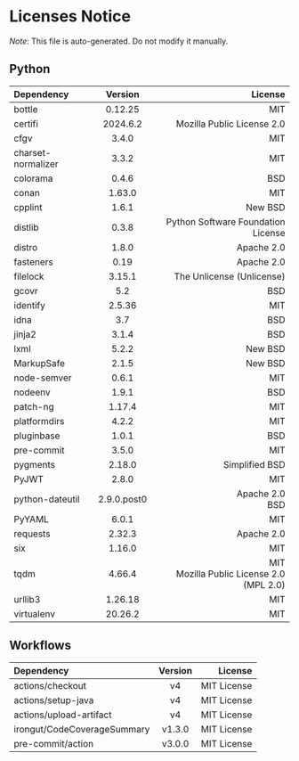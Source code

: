 # Licenses Notice
*Note*: This file is auto-generated. Do not modify it manually.
## Python
| Dependency | Version | License |
|:-----------|:-------:|--------:|
|bottle|0.12.25|MIT|
|certifi|2024.6.2|Mozilla Public License 2.0|
|cfgv|3.4.0|MIT|
|charset-normalizer|3.3.2|MIT|
|colorama|0.4.6|BSD|
|conan|1.63.0|MIT|
|cpplint|1.6.1|New BSD|
|distlib|0.3.8|Python Software Foundation License|
|distro|1.8.0|Apache 2.0|
|fasteners|0.19|Apache 2.0|
|filelock|3.15.1|The Unlicense (Unlicense)|
|gcovr|5.2|BSD|
|identify|2.5.36|MIT|
|idna|3.7|BSD|
|jinja2|3.1.4|BSD|
|lxml|5.2.2|New BSD|
|MarkupSafe|2.1.5|New BSD|
|node-semver|0.6.1|MIT|
|nodeenv|1.9.1|BSD|
|patch-ng|1.17.4|MIT|
|platformdirs|4.2.2|MIT|
|pluginbase|1.0.1|BSD|
|pre-commit|3.5.0|MIT|
|pygments|2.18.0|Simplified BSD|
|PyJWT|2.8.0|MIT|
|python-dateutil|2.9.0.post0|Apache 2.0<br/>BSD|
|PyYAML|6.0.1|MIT|
|requests|2.32.3|Apache 2.0|
|six|1.16.0|MIT|
|tqdm|4.66.4|MIT<br/>Mozilla Public License 2.0 (MPL 2.0)|
|urllib3|1.26.18|MIT|
|virtualenv|20.26.2|MIT|
## Workflows
| Dependency | Version | License |
|:-----------|:-------:|--------:|
|actions/checkout|v4|MIT License|
|actions/setup-java|v4|MIT License|
|actions/upload-artifact|v4|MIT License|
|irongut/CodeCoverageSummary|v1.3.0|MIT License|
|pre-commit/action|v3.0.0|MIT License|
